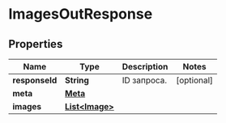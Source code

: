 

# ImagesOutResponse


## Properties

| Name | Type | Description | Notes |
|------------ | ------------- | ------------- | -------------|
|**responseId** | **String** | ID запроса. |  [optional] |
|**meta** | [**Meta**](Meta.md) |  |  |
|**images** | [**List&lt;Image&gt;**](Image.md) |  |  |




